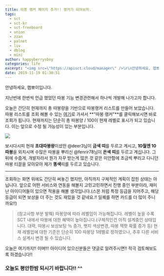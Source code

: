 ```yaml
---
title: 따봉 랭커 페이지 추가!! 랭커가 되어보자.
tags:
  - sct
  - sct-kr
  - sct-freeboard
  - union
  - zzan
  - palnet
  - liv
  - dblog
  - mini
author: happyberrysboy
categories: life
excerpt: "<img src=\"https://apisct.cloud/manager\" />\r\n안녕하세요, 햅뽀이입니다.  지난번에 한번씩 언급 했었던 따봉 기능 변경관련해서 하나씩 개발해 나가고자 합니다.  오늘은 간단히 현재까지 총 따봉량을 기반으로 따봉랭커 리스트를 만들어 보았습니다. 따봉 리스트를 조회 해볼 수 있는 [여기](#)로 가셔서 **\"따봉 랭커\"**를 클릭해보시면 바로 조회가 됩니다. 현재까지는 단순히 총 따봉양 / 100이 현재 ....."
date: 2019-11-19 01:30:51
---
```


안녕하세요, 햅뽀이입니다.

지난번에 한번씩 언급 했었던 따봉 기능 변경관련해서 하나씩 개발해 나가고자 합니다.

오늘은 간단히 현재까지 총 따봉량을 기반으로 따봉랭커 리스트를 만들어 보았습니다.
따봉 리스트를 조회 해볼 수 있는 [여기](https://apisct.cloud/manager#)로 가셔서 **"따봉 랭커"**를 클릭해보시면 바로 조회가 됩니다. 현재까지는 단순히 총 따봉양 / 100이 현재 레벨로 표시가 되고 있습니다. 이는 앞으로 수정 될 가능성이 있는 부분입니다.

![](https://cdn.steemitimages.com/DQmcdu1azu7MieRs5FDvHHS7uQ71HzCu4FjxfWoykw3iP2d/image.png)

보시다시피 현재 **초대따봉왕**이셨떤 @deer3님이 **금색 띠**를 두르고 계시고, **10월엔 10따봉**을 외치시며 수많은 따봉을 뿌리신 @fenrir78님이 **은색 띠**를 두르고 계십니다. 그 뒤에 수줍게, 개발자라서 뭔가 자꾸 받는게 많은 것 같은 미안함에 조금씩 뿌리고 다니던 따봉 티끌을 모아모아 제가 **똥색**띠를 두르고 있습니다.

___

조회하는 화면 위에도 간단히 써놓긴 했지만, 아직까지 구체적인 계획이 잡힌 상태는 아닙니다. 앞으로 어떤 서비스와 연동을 해볼지 고민고민하면서 진행 중인 부분이라, 재미난 아이디어들이 있으면 적용을 해볼 생각입니다.(스몬 처럼 특정 등급을 지어주고, 해당 등급이 되면 보상을 더 주는 것도 재밌을 것 같네요.!! 일퀘를 하면 카드를 더 많이 주니까요!!)

> (참고사항 부분 발췌)
따봉양에 따라 레벨업이 가능해집니다.
레벨이 높을 수록 SCT 내에서 따봉에 대한 혜택이 높아집니다.(구체적인건 아직 설계중인 상태입니다. 대략, 따봉시 보상보팅 ％ 증가, 뱃지 색상변경, 따봉 잭팟 확률 증가 등)
현재 레벨업에 대한 기준은 단순히 100 따봉당 1레벨로 정하였으나, 추후 다른 서비스 설계시 변경 될 수 있습니다.

오늘은 여기까지!! 이며!!! 아이디어 있으신분들은 댓글로 알려주시면!! 적극 검토해보도록 하겠습니다!!

### 오늘도 평안한밤 되시기 바랍니다!! ^^